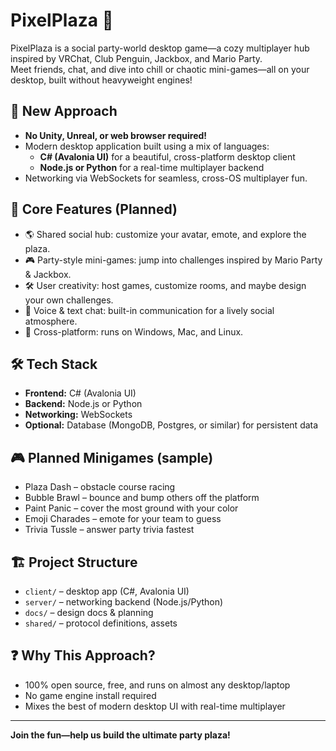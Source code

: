 # PixelPlaza 🎉

PixelPlaza is a social party-world desktop game—a cozy multiplayer hub inspired by VRChat, Club Penguin, Jackbox, and Mario Party.  
Meet friends, chat, and dive into chill or chaotic mini-games—all on your desktop, built without heavyweight engines!

## 🚀 New Approach

- **No Unity, Unreal, or web browser required!**
- Modern desktop application built using a mix of languages:
  - **C# (Avalonia UI)** for a beautiful, cross-platform desktop client
  - **Node.js or Python** for a real-time multiplayer backend
- Networking via WebSockets for seamless, cross-OS multiplayer fun.

## 🌟 Core Features (Planned)

- 🌎 Shared social hub: customize your avatar, emote, and explore the plaza.
- 🎮 Party-style mini-games: jump into challenges inspired by Mario Party & Jackbox.
- 🛠️ User creativity: host games, customize rooms, and maybe design your own challenges.
- 🎤 Voice & text chat: built-in communication for a lively social atmosphere.
- 🤝 Cross-platform: runs on Windows, Mac, and Linux.

## 🛠️ Tech Stack

- **Frontend:** C# (Avalonia UI)
- **Backend:** Node.js or Python
- **Networking:** WebSockets
- **Optional:** Database (MongoDB, Postgres, or similar) for persistent data

## 🎮 Planned Minigames (sample)

- Plaza Dash – obstacle course racing
- Bubble Brawl – bounce and bump others off the platform
- Paint Panic – cover the most ground with your color
- Emoji Charades – emote for your team to guess
- Trivia Tussle – answer party trivia fastest

## 🏗️ Project Structure

- `client/` – desktop app (C#, Avalonia UI)
- `server/` – networking backend (Node.js/Python)
- `docs/` – design docs & planning
- `shared/` – protocol definitions, assets

## ❓ Why This Approach?

- 100% open source, free, and runs on almost any desktop/laptop
- No game engine install required
- Mixes the best of modern desktop UI with real-time multiplayer

---

**Join the fun—help us build the ultimate party plaza!**
